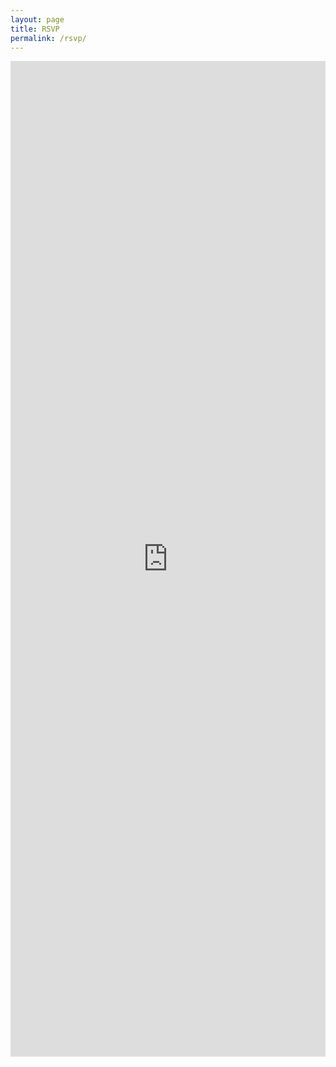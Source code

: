 ```yaml
---
layout: page
title: RSVP
permalink: /rsvp/
---
```

<style>
.responsive-wrap iframe{ max-width: 100%;
                         max-length: 100%;
  }
</style>
<div class="responsive-wrap">
<!-- this is the embed code provided by Google -->
  <iframe src="https://docs.google.com/forms/d/e/1FAIpQLSeie-jrGaWDT2Wxctt6f5Hd0iBkZDHthggOE_p3-0PQM6gslA/viewform?embedded=true" width="640" height="1593" frameborder="0" marginheight="0" marginwidth="0">Loading…</iframe>
<!-- Google embed ends -->
</div>
